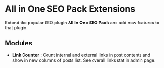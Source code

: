 # All in One SEO Pack Extensions
Extend the popular SEO plugin **All In One SEO Pack** and add new features to that plugin.



## Modules
* **Link Counter** : Count internal and external links in post contents and show in new columns of posts list. See overall links stat in admin page.   



